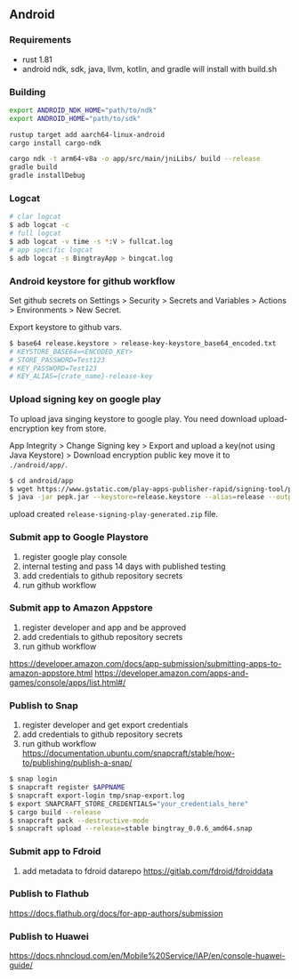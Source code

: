 ## Android

### Requirements

* rust 1.81
* android ndk, sdk, java, llvm, kotlin, and gradle will install with build.sh

### Building
```bash
export ANDROID_NDK_HOME="path/to/ndk"
export ANDROID_HOME="path/to/sdk"

rustup target add aarch64-linux-android
cargo install cargo-ndk

cargo ndk -t arm64-v8a -o app/src/main/jniLibs/ build --release
gradle build
gradle installDebug
```

### Logcat

```bash
# clar logcat
$ adb logcat -c
# full logcat
$ adb logcat -v time -s *:V > fullcat.log
# app specific logcat
$ adb logcat -s BingtrayApp > bingcat.log
```

### Android keystore for github workflow 

Set github secrets on Settings > Security > Secrets and Variables > Actions > Environments > New Secret.

Export keystore to github vars.
```bash
$ base64 release.keystore > release-key-keystore_base64_encoded.txt
# KEYSTORE_BASE64=<ENCODED_KEY>
# STORE_PASSWORD=Test123
# KEY_PASSWORD=Test123
# KEY_ALIAS={crate_name}-release-key
```

### Upload signing key on google play

To upload java singing keystore to google play. You need download upload-encryption key from store.

App Integrity > Change Signing key > Export and upload a key(not using Java Keystore) > Download encryption public key
move it to ```./android/app/```.

```bash
$ cd android/app
$ wget https://www.gstatic.com/play-apps-publisher-rapid/signing-tool/prod/pepk.jar
$ java -jar pepk.jar --keystore=release.keystore --alias=release --output=release-signing-play-generated.zip --include-cert --rsa-aes-encryption --encryption-key-path=encryption_public_key.pem
```
upload created ```release-signing-play-generated.zip``` file.

### Submit app to Google Playstore
1. register google play console
2. internal testing and pass 14 days with published testing
3. add credentials to github repository secrets
4. run github workflow

### Submit app to Amazon Appstore
1. register developer and app and be approved
2. add credentials to github repository secrets
3. run github workflow

https://developer.amazon.com/docs/app-submission/submitting-apps-to-amazon-appstore.html
https://developer.amazon.com/apps-and-games/console/apps/list.html#/

### Publish to Snap
1. register developer and get export credentials
2. add credentials to github repository secrets
3. run github workflow
https://documentation.ubuntu.com/snapcraft/stable/how-to/publishing/publish-a-snap/

```bash
$ snap login
$ snapcraft register $APPNAME
$ snapcraft export-login tmp/snap-export.log
$ export SNAPCRAFT_STORE_CREDENTIALS="your_credentials_here"
$ cargo build --release
$ snapcraft pack --destructive-mode
$ snapcraft upload --release=stable bingtray_0.0.6_amd64.snap
```

### Submit app to Fdroid
1. add metadata to fdroid datarepo
https://gitlab.com/fdroid/fdroiddata

### Publish to Flathub

https://docs.flathub.org/docs/for-app-authors/submission


### Publish to Huawei

https://docs.nhncloud.com/en/Mobile%20Service/IAP/en/console-huawei-guide/

